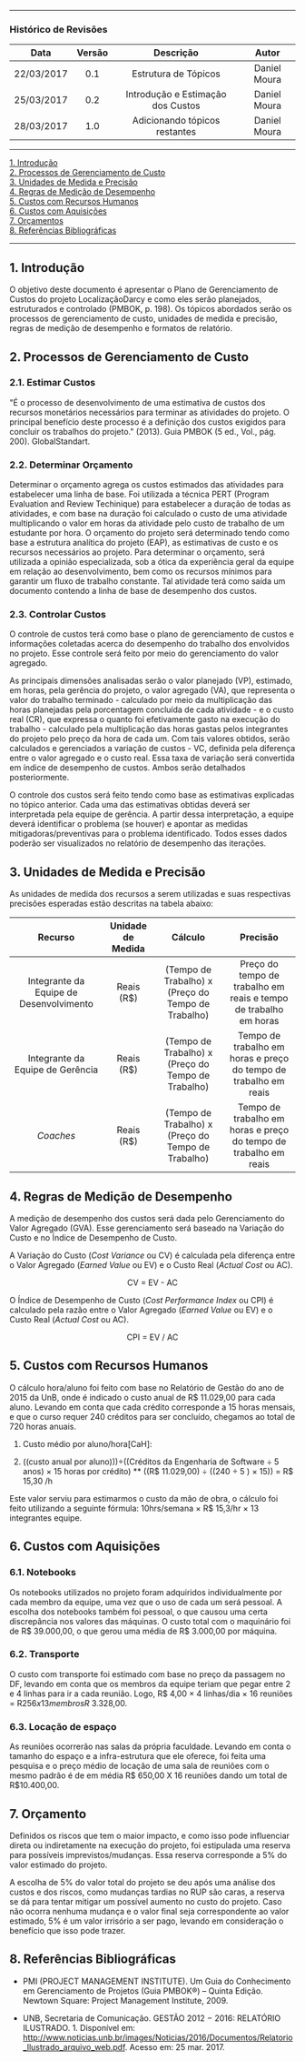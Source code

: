 
***
### Histórico de Revisões

| Data | Versão | Descrição | Autor |
|:----:|:------:|:---------:|:-----:|
| 22/03/2017 | 0.1 | Estrutura de Tópicos | Daniel Moura |
| 25/03/2017 | 0.2 | Introdução e Estimação dos Custos | Daniel Moura |
| 28/03/2017 | 1.0 | Adicionando tópicos restantes  | Daniel Moura |

-----

[1. Introdução](#1-introdução)  
[2. Processos de Gerenciamento de Custo](#2-processos-de-gerenciamento-de-custo)  
[3. Unidades de Medida e Precisão](#3-unidades-de-medida-e-precisão)  
[4. Regras de Medição de Desempenho](#4-regras-de-medida-de-desempenho)  
[5. Custos com Recursos Humanos](#5-custos-com-recursos-humanos)  
[6. Custos com Aquisições](#6-custos-com-aquisição)  
[7. Orçamentos](#7-orçamento)    
[8. Referências Bibliográficas](#8-referências-bibliográficas)   

------------------------------------

## 1. Introdução

O objetivo deste documento é apresentar o Plano de Gerenciamento de Custos do projeto LocalizaçãoDarcy e como eles serão planejados, estruturados e controlado (PMBOK, p. 198). Os tópicos abordados serão os processos de gerenciamento de custo, unidades de medida e precisão, regras de medição de desempenho e formatos de relatório.

## 2. Processos de Gerenciamento de Custo

### 2.1. Estimar Custos
"É o processo de desenvolvimento de uma estimativa de custos dos recursos monetários necessários para terminar as atividades do projeto. O principal benefício deste processo é a definição dos custos exigidos para concluir os trabalhos do projeto." (2013). Guia PMBOK (5 ed., Vol., pág. 200). GlobalStandart.

### 2.2. Determinar Orçamento
Determinar o orçamento agrega os custos estimados das atividades para estabelecer uma linha de base. Foi utilizada a técnica PERT (Program Evaluation and Review Techinique) para estabelecer a duração de todas as atividades, e com base na duração foi calculado o custo de uma atividade multiplicando o valor em horas da atividade pelo custo de trabalho de um estudante por hora.
O orçamento do projeto será determinado tendo como base a estrutura analítica do projeto (EAP), as estimativas de custo e os recursos necessários ao projeto. Para determinar o orçamento, será utilizada a opinião especializada, sob a ótica da experiência geral da equipe em relação ao desenvolvimento, bem como os recursos mínimos para garantir um fluxo de trabalho constante. Tal atividade terá como saída um documento contendo a linha de base de desempenho dos custos.

### 2.3. Controlar Custos

O controle de custos terá como base o plano de gerenciamento de custos e informações coletadas acerca do desempenho do trabalho dos envolvidos no projeto. Esse controle será feito por meio do gerenciamento do valor agregado.

As principais dimensões analisadas serão o valor planejado (VP), estimado, em horas, pela gerência do projeto, o valor agregado (VA), que representa o valor do trabalho terminado - calculado por meio da multiplicação das horas planejadas pela porcentagem concluída de cada atividade - e o custo real (CR), que expressa o quanto foi efetivamente gasto na execução do trabalho - calculado pela multiplicação das horas gastas pelos integrantes do projeto pelo preço da hora de cada um. Com tais valores obtidos, serão calculados e gerenciados a variação de custos - VC, definida pela diferença entre o valor agregado e o custo real. Essa taxa de variação será convertida em índice de desempenho de custos. Ambos serão detalhados posteriormente.

O controle dos custos será feito tendo como base as estimativas explicadas no tópico anterior. Cada uma das estimativas obtidas deverá ser interpretada pela equipe de gerência. A partir dessa interpretação, a equipe deverá identificar o problema (se houver) e apontar as medidas mitigadoras/preventivas para o problema identificado. Todos esses dados poderão ser visualizados no relatório de desempenho das iterações.


## 3. Unidades de Medida e Precisão

As unidades de medida dos recursos a serem utilizadas e suas respectivas precisões esperadas estão descritas na tabela abaixo:

| Recurso | Unidade de Medida | Cálculo | Precisão |
|:---:|:---:|:---:|:---:|
| Integrante da Equipe de Desenvolvimento | Reais (R$) | (Tempo de Trabalho) x (Preço do Tempo de Trabalho) | Preço do tempo de trabalho em reais e tempo de trabalho em horas |
| Integrante da Equipe de Gerência | Reais (R$) | (Tempo de Trabalho) x (Preço do Tempo de Trabalho) | Tempo de trabalho em horas e preço do tempo de trabalho em reais |
| _Coaches_ | Reais (R$) | (Tempo de Trabalho) x (Preço do Tempo de Trabalho) | Tempo de trabalho em horas e preço do tempo de trabalho em reais |

## 4. Regras de Medição de Desempenho

A medição de desempenho dos custos será dada pelo Gerenciamento do Valor Agregado (GVA). Esse gerenciamento será baseado na Variação do Custo e no Índice de Desempenho de Custo.

A Variação do Custo (_Cost Variance_ ou CV) é calculada pela diferença entre o Valor Agregado (_Earned Value_ ou EV) e o Custo Real (_Actual Cost_ ou AC).
<p align = "center" >CV = EV - AC

O Índice de Desempenho de Custo (_Cost Performance Index_ ou CPI) é calculado pela razão entre o Valor Agregado (_Earned Value_ ou EV) e o Custo Real (_Actual Cost_ ou AC).
<p align = "center" >CPI = EV / AC

## 5. Custos com Recursos Humanos
O cálculo hora/aluno foi feito com base no Relatório de Gestão do ano de 2015 da UnB, onde é indicado o custo anual de R$ 11.029,00 para cada aluno. Levando em conta que cada crédito corresponde a 15 horas mensais, e que o curso requer 240 créditos para ser concluído, chegamos ao total de 720 horas anuais.

1. Custo médio por aluno/hora[CaH]:

2. ((custo anual por aluno)))÷((Créditos da Engenharia de Software ÷ 5 anos) × 15 horas por crédito)
** ((R$ 11.029,00) ÷ ((240 ÷ 5 ) × 15)) = R$ 15,30 /h

Este valor serviu para estimarmos o custo da mão de obra, o cálculo foi feito utilizando a seguinte fórmula: 10hrs/semana × R$ 15,3/hr × 13 integrantes equipe.

## 6. Custos com Aquisições
### 6.1.	Notebooks
Os notebooks utilizados no projeto foram adquiridos individualmente por cada membro da equipe, uma vez que o uso de cada um será pessoal. A escolha dos notebooks também foi pessoal, o que causou uma certa discrepância nos valores das máquinas. O custo total com o maquinário foi de R$ 39.000,00, o que gerou uma média de R$ 3.000,00 por máquina.
### 6.2.	Transporte
O custo com transporte foi estimado com base no preço da passagem no DF, levando em conta que os membros da equipe teriam que pegar entre 2 e 4 linhas para ir a cada reunião. Logo, R$ 4,00 × 4 linhas/dia × 16 reuniões = R$256 x 13 membros R$ 3.328,00.
### 6.3.	Locação de espaço
As reuniões ocorrerão nas salas da própria faculdade. Levando em conta o tamanho do espaço e a infra-estrutura que ele oferece, foi feita uma pesquisa e o preço médio de locação de uma sala de reuniões com o mesmo padrão é de em média R$ 650,00 X 16 reuniões dando um total de R$10.400,00.

## 7. Orçamento
Definidos os riscos que tem o maior impacto, e como isso pode influenciar direta ou indiretamente na execução do projeto, foi estipulada uma reserva para possíveis imprevistos/mudanças. Essa reserva corresponde a 5% do valor estimado do projeto.

A escolha de 5% do valor total do projeto se deu após uma análise dos custos e dos riscos, como mudanças tardias no RUP são caras, a reserva se dá para tentar mitigar um possível aumento no custo do projeto. Caso não ocorra nenhuma mudança e o valor final seja correspondente ao valor estimado, 5% é um valor irrisório a ser pago, levando em consideração o benefício que isso pode trazer.


## 8. Referências Bibliográficas

* PMI (PROJECT MANAGEMENT INSTITUTE). Um Guia do Conhecimento em Gerenciamento de Projetos (Guia PMBOK®) – Quinta Edição. Newtown Square: Project Management Institute, 2009.

* UNB, Secretaria de Comunicação. GESTÃO 2012 − 2016: RELATÓRIO ILUSTRADO. 1. Disponível em: <http://www.noticias.unb.br/images/Noticias/2016/Documentos/Relatorio_Ilustrado_arquivo_web.pdf>. Acesso em: 25 mar. 2017.
